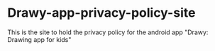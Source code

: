 # Drawy-app-privacy-policy-site
This is the site to hold the privacy policy for the android app "Drawy: Drawing app for kids"

